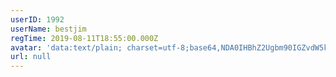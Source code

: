 ```yaml
---
userID: 1992
userName: bestjim
regTime: 2019-08-11T18:55:00.000Z
avatar: 'data:text/plain; charset=utf-8;base64,NDA0IHBhZ2Ugbm90IGZvdW5kCg=='
url: null
---
```



